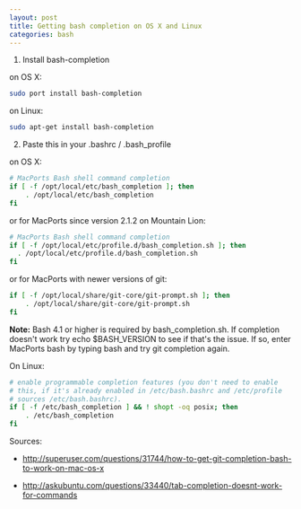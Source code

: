 ```yaml
---
layout: post
title: Getting bash completion on OS X and Linux
categories: bash
---
```


1. Install bash-completion

on OS X:

```sh
sudo port install bash-completion
```

on Linux:

```sh
sudo apt-get install bash-completion
```

2. Paste this in your .bashrc / .bash_profile

on OS X:

```sh
# MacPorts Bash shell command completion
if [ -f /opt/local/etc/bash_completion ]; then
    . /opt/local/etc/bash_completion
fi
```

or for MacPorts since version 2.1.2 on Mountain Lion:

```sh
# MacPorts Bash shell command completion
if [ -f /opt/local/etc/profile.d/bash_completion.sh ]; then
  . /opt/local/etc/profile.d/bash_completion.sh
fi
```

or for MacPorts with newer versions of git:

```sh
if [ -f /opt/local/share/git-core/git-prompt.sh ]; then
    . /opt/local/share/git-core/git-prompt.sh
fi
```

**Note:** Bash 4.1 or higher is required by bash_completion.sh. If completion doesn't work try echo $BASH_VERSION to see if that's the issue. If so, enter MacPorts bash by typing bash and try git completion again.

On Linux:

```sh
# enable programmable completion features (you don't need to enable
# this, if it's already enabled in /etc/bash.bashrc and /etc/profile
# sources /etc/bash.bashrc).
if [ -f /etc/bash_completion ] && ! shopt -oq posix; then
    . /etc/bash_completion
fi
```

Sources:

- http://superuser.com/questions/31744/how-to-get-git-completion-bash-to-work-on-mac-os-x

- http://askubuntu.com/questions/33440/tab-completion-doesnt-work-for-commands
